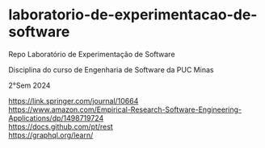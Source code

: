 # laboratorio-de-experimentacao-de-software
Repo Laboratório de Experimentação de Software

Disciplina do curso de Engenharia de Software da PUC Minas

2°Sem 2024

https://link.springer.com/journal/10664
<br>https://www.amazon.com/Empirical-Research-Software-Engineering-Applications/dp/1498719724
<br>https://docs.github.com/pt/rest
<br>https://graphql.org/learn/
